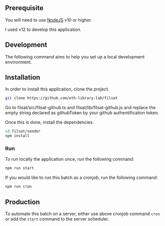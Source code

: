 ## Prerequisite

You will need to use [NodeJS](https://nodejs.org/en/) v10 or higher.

I used v12 to develop this application.

## Development

The following command aims to help you set up a local development environment.

## Installation

In order to install this application, clone the project.

```bash
git clone https://github.com/eth-library-lab/filsat
```

Go to filsat/src/filsat-github.ts and filsat/lib/filsat-github.js and replace the empty string declared as githubToken by your github authentification token.

Once this is done, install the dependencies.

```bash
cd filsat/sender
npm install
```

### Run

To run locally the application once, run the following command:

````bash
npm run start
````

If you would like to run this batch as a cronjob, run the following command:

```bash
npm run cron
```

## Production

To automate this batch on a server, either use above cronjob command `cron` or add the `start` command to the server scheduler.
